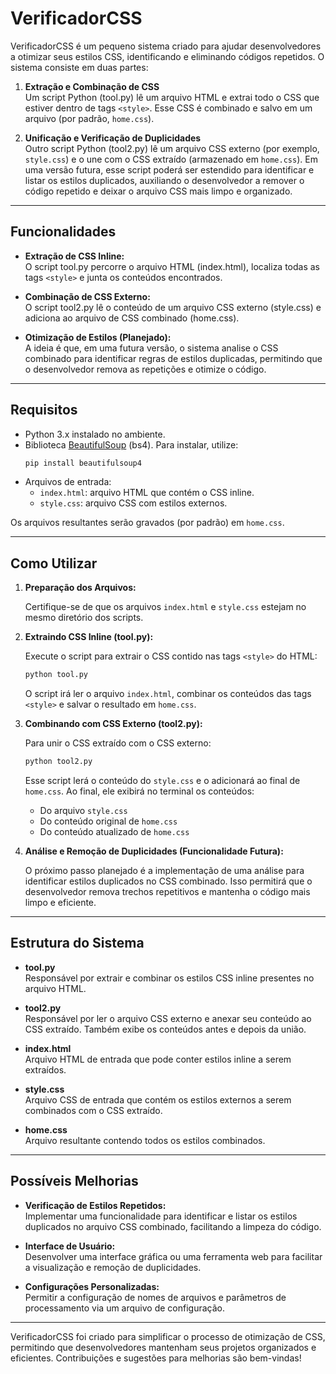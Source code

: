 # VerificadorCSS

VerificadorCSS é um pequeno sistema criado para ajudar desenvolvedores a otimizar seus estilos CSS, identificando e eliminando códigos repetidos. O sistema consiste em duas partes:

1. **Extração e Combinação de CSS**  
   Um script Python (tool.py) lê um arquivo HTML e extrai todo o CSS que estiver dentro de tags `<style>`. Esse CSS é combinado e salvo em um arquivo (por padrão, `home.css`).

2. **Unificação e Verificação de Duplicidades**  
   Outro script Python (tool2.py) lê um arquivo CSS externo (por exemplo, `style.css`) e o une com o CSS extraído (armazenado em `home.css`). Em uma versão futura, esse script poderá ser estendido para identificar e listar os estilos duplicados, auxiliando o desenvolvedor a remover o código repetido e deixar o arquivo CSS mais limpo e organizado.

---

## Funcionalidades

- **Extração de CSS Inline:**  
  O script tool.py percorre o arquivo HTML (index.html), localiza todas as tags `<style>` e junta os conteúdos encontrados.

- **Combinação de CSS Externo:**  
  O script tool2.py lê o conteúdo de um arquivo CSS externo (style.css) e adiciona ao arquivo de CSS combinado (home.css).

- **Otimização de Estilos (Planejado):**  
  A ideia é que, em uma futura versão, o sistema analise o CSS combinado para identificar regras de estilos duplicadas, permitindo que o desenvolvedor remova as repetições e otimize o código.

---

## Requisitos

- Python 3.x instalado no ambiente.
- Biblioteca [BeautifulSoup](https://www.crummy.com/software/BeautifulSoup/bs4/doc/) (bs4). Para instalar, utilize:
  ```sh
  pip install beautifulsoup4
  ```
- Arquivos de entrada:
  - `index.html`: arquivo HTML que contém o CSS inline.
  - `style.css`: arquivo CSS com estilos externos.
  
Os arquivos resultantes serão gravados (por padrão) em `home.css`.

---

## Como Utilizar

1. **Preparação dos Arquivos:**

   Certifique-se de que os arquivos `index.html` e `style.css` estejam no mesmo diretório dos scripts.

2. **Extraindo CSS Inline (tool.py):**

   Execute o script para extrair o CSS contido nas tags `<style>` do HTML:
   ```sh
   python tool.py
   ```
   O script irá ler o arquivo `index.html`, combinar os conteúdos das tags `<style>` e salvar o resultado em `home.css`.

3. **Combinando com CSS Externo (tool2.py):**

   Para unir o CSS extraído com o CSS externo:
   ```sh
   python tool2.py
   ```
   Esse script lerá o conteúdo do `style.css` e o adicionará ao final de `home.css`. Ao final, ele exibirá no terminal os conteúdos:
   - Do arquivo `style.css`
   - Do conteúdo original de `home.css`
   - Do conteúdo atualizado de `home.css`

4. **Análise e Remoção de Duplicidades (Funcionalidade Futura):**

   O próximo passo planejado é a implementação de uma análise para identificar estilos duplicados no CSS combinado. Isso permitirá que o desenvolvedor remova trechos repetitivos e mantenha o código mais limpo e eficiente.

---

## Estrutura do Sistema

- **tool.py**  
  Responsável por extrair e combinar os estilos CSS inline presentes no arquivo HTML.
  
- **tool2.py**  
  Responsável por ler o arquivo CSS externo e anexar seu conteúdo ao CSS extraído. Também exibe os conteúdos antes e depois da união.

- **index.html**  
  Arquivo HTML de entrada que pode conter estilos inline a serem extraídos.

- **style.css**  
  Arquivo CSS de entrada que contém os estilos externos a serem combinados com o CSS extraído.

- **home.css**  
  Arquivo resultante contendo todos os estilos combinados.

---

## Possíveis Melhorias

- **Verificação de Estilos Repetidos:**  
  Implementar uma funcionalidade para identificar e listar os estilos duplicados no arquivo CSS combinado, facilitando a limpeza do código.

- **Interface de Usuário:**  
  Desenvolver uma interface gráfica ou uma ferramenta web para facilitar a visualização e remoção de duplicidades.

- **Configurações Personalizadas:**  
  Permitir a configuração de nomes de arquivos e parâmetros de processamento via um arquivo de configuração.

---

VerificadorCSS foi criado para simplificar o processo de otimização de CSS, permitindo que desenvolvedores mantenham seus projetos organizados e eficientes. Contribuições e sugestões para melhorias são bem-vindas!